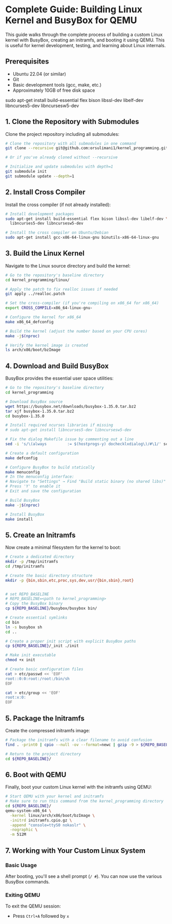# Complete Guide: Building Linux Kernel and BusyBox for QEMU

This guide walks through the complete process of building a custom Linux kernel with BusyBox, creating an initramfs, and booting it using QEMU. This is useful for kernel development, testing, and learning about Linux internals.

## Prerequisites

- Ubuntu 22.04 (or similar)
- Git
- Basic development tools (gcc, make, etc.)
- Approximately 10GB of free disk space

sudo apt-get install build-essential flex bison libssl-dev libelf-dev libncurses5-dev libncursesw5-dev

## 1. Clone the Repository with Submodules

Clone the project repository including all submodules:

```bash
# Clone the repository with all submodules in one command
git clone --recursive git@github.com:orsulimani1/kernel_programming.git

# Or if you've already cloned without --recursive

# Initialize and update submodules with depth=1
git submodule init
git submodule update --depth=1
```

## 2. Install Cross Compiler

Install the cross compiler (if not already installed):

```bash
# Install development packages
sudo apt-get install build-essential flex bison libssl-dev libelf-dev \
  libncurses5-dev libncursesw5-dev

# Install the cross compiler on Ubuntu/Debian
sudo apt-get install gcc-x86-64-linux-gnu binutils-x86-64-linux-gnu

```

## 3. Build the Linux Kernel

Navigate to the Linux source directory and build the kernel:

```bash
# Go to the repository's baseline directory
cd kernel_programming/linux/

# Apply the patch to fix realloc issues if needed
git apply ../realloc.patch

# Set the cross-compiler (if you're compiling on x86_64 for x86_64)
export CROSS_COMPILE=x86_64-linux-gnu-

# Configure the kernel for x86_64
make x86_64_defconfig

# Build the kernel (adjust the number based on your CPU cores)
make -j$(nproc)

# Verify the kernel image is created
ls arch/x86/boot/bzImage
```

## 4. Download and Build BusyBox

BusyBox provides the essential user space utilities:

```bash
# Go to the repository's baseline directory
cd kernel_programming

# Download BusyBox source
wget https://busybox.net/downloads/busybox-1.35.0.tar.bz2
tar xjf busybox-1.35.0.tar.bz2
cd busybox-1.35.0

# Install required ncurses libraries if missing
# sudo apt-get install libncurses5-dev libncursesw5-dev

# Fix the dialog Makefile issue by commenting out a line
sed -i 's/\(always         := $(hostprogs-y) dochecklxdialog\)/#\1/' scripts/kconfig/lxdialog/Makefile

# Create a default configuration
make defconfig

# Configure BusyBox to build statically
make menuconfig
# In the menuconfig interface:
# Navigate to "Settings" → Find "Build static binary (no shared libs)"
# Press 'Y' to enable it
# Exit and save the configuration

# Build BusyBox
make -j$(nproc)

# Install BusyBox
make install
```

## 5. Create an Initramfs

Now create a minimal filesystem for the kernel to boot:

```bash
# Create a dedicated directory
mkdir -p /tmp/initramfs
cd /tmp/initramfs

# Create the basic directory structure
mkdir -p {bin,sbin,etc,proc,sys,dev,usr/{bin,sbin},root}


# set REPO_BASELINE
# REPO_BASELINE=<path to kernel_programming>
# Copy the BusyBox binary
cp ${REPO_BASELINE}/busybox/busybox bin/

# Create essential symlinks
cd bin
ln -s busybox sh
cd ..

# Create a proper init script with explicit BusyBox paths
cp ${REPO_BASELINE}/_init ./init

# Make init executable
chmod +x init

# Create basic configuration files
cat > etc/passwd << 'EOF'
root::0:0:root:/root:/bin/sh
EOF

cat > etc/group << 'EOF'
root:x:0:
EOF
```

## 5. Package the Initramfs

Create the compressed initramfs image:

```bash
# Package the initramfs with a clear filename to avoid confusion
find . -print0 | cpio --null -ov --format=newc | gzip -9 > ${REPO_BASELINE}/initramfs.cpio.gz

# Return to the project directory
cd ${REPO_BASELINE}/
```

## 6. Boot with QEMU

Finally, boot your custom Linux kernel with the initramfs using QEMU:

```bash
# Start QEMU with your kernel and initramfs
# Make sure to run this command from the kernel_programming directory
cd ${REPO_BASELINE}/
qemu-system-x86_64 \
  -kernel linux/arch/x86/boot/bzImage \
  -initrd initramfs.cpio.gz \
  -append "console=ttyS0 nokaslr" \
  -nographic \
  -m 512M
```

## 7. Working with Your Custom Linux System

### Basic Usage
After booting, you'll see a shell prompt (`/ #`). You can now use the various BusyBox commands.

### Exiting QEMU
To exit the QEMU session:
- Press `Ctrl+A` followed by `x`

